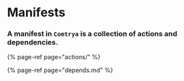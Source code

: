 # Manifests

### A manifest in `Comtrya` is a collection of actions and dependencies.

{% page-ref page="actions/" %}

{% page-ref page="depends.md" %}



